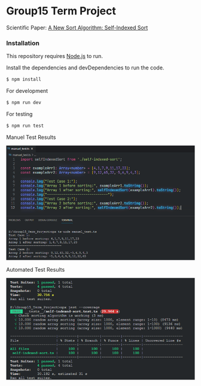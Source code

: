 # Group15 Term Project

Scientific Paper: [A New Sort Algorithm: Self-Indexed Sort](https://www.researchgate.net/profile/Yingxu_Wang/publication/220178394_A_New_Sort_Algorithm_Self-Indexed_Sort/links/545c72ed0cf249070a7aa1e9/A-New-Sort-Algorithm-Self-Indexed-Sort.pdf)

### Installation

This repository requires [Node.js](https://nodejs.org/) to run.

Install the dependencies and devDependencies to run the code.

```sh
$ npm install
```

For development

```sh
$ npm run dev
```

For testing
```sh
$ npm run test
```

Manuel Test Results

<img src="./images/manuel_test.png" />


Automated Test Results

<img src="./images/test_results.png" />
